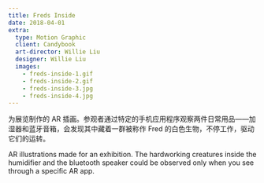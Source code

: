 ```yaml
---
title: Freds Inside
date: 2018-04-01
extra:
  type: Motion Graphic
  client: Candybook
  art-director: Willie Liu
  designer: Willie Liu
  images:
    - freds-inside-1.gif
    - freds-inside-2.gif
    - freds-inside-3.jpg
    - freds-inside-4.jpg
---
```


为展览制作的 AR 插画。参观者通过特定的手机应用程序观察两件日常用品——加湿器和蓝牙音箱，会发现其中藏着一群被称作 Fred 的白色生物，不停工作，驱动它们的运转。

AR illustrations made for an exhibition. The hardworking creatures inside the humidifier and the bluetooth speaker could be observed only when you see through a specific AR app.
